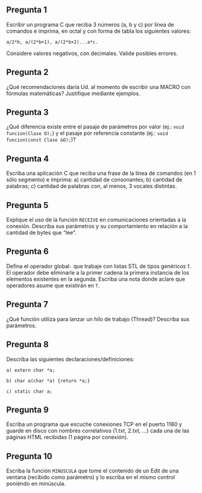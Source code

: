 ## Pregunta 1

Escribir un programa C que reciba 3 números (a, b y c) por línea de comandos e imprima, en octal y con forma de tabla los siguientes valores:

```
a/2*b, a/(2*b+1), a/(2*b+2)...a*c.
```

Considere valores negativos, con decimales. Valide posibles errores.

## Pregunta 2
¿Qué recomendaciones daría Ud. al momento de escribir una MACRO con fórmulas matemáticas? Justifique mediante ejemplos.

## Pregunta 3
¿Qué diferencia existe entre el pasaje de parámetros por valor (ej.: ``void funcion(Clase O);``) y el pasaje por referencia constante (ej.: ``void funcion(const Clase &O);``)?

## Pregunta 4
Escriba una aplicación C que reciba una frase de la línea de comandos (en 1 sólo segmento) e imprima: a) cantidad de consonantes; b) cantidad de palabras; c) cantidad de palabras con, al menos, 3 vocales distintas.

## Pregunta 5
Explique el uso de la función ``RECEIVE`` en comunicaciones orientadas a la conexión. Describa sus parámetros y su comportamiento en relación a la cantidad de bytes que “lee”.

## Pregunta 6
Defina el operador global``-`` que trabaje con listas STL de tipos genéricos ``T``. El operador debe eliminarle a la primer cadena la primera instancia de los elementos existentes en la segunda. Escriba una nota donde aclare que operadores asume que existirán en ``T``.

## Pregunta 7
¿Qué función utiliza para lanzar un hilo de trabajo (Thread)? Describa sus parámetros.

## Pregunta 8
Describa las siguientes declaraciones/definiciones:

```
a) extern char *a;

b) char a(char *a) {return *a;}

c) static char a;
```

## Pregunta 9
Escriba un programa que escuche conexiones TCP en el puerto 1180 y guarde en disco con nombres correlativos (1.txt, 2.txt, ...) cada una de las páginas HTML recibidas (1 página por conexión).

## Pregunta 10
Escriba la función ``MINUSCULA`` que tome el contenido de un Edit de una ventana (recibido como parámetro) y lo escriba en el mismo control poniéndo en minúscula.

